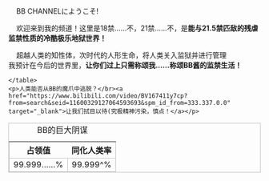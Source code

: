 <!DOCTYPE html>
<html>
    <head><meta charset="utf-8"/>
    <title>BB CHANNEL！</title>
<head>&nbsp;&nbsp;&nbsp;&nbsp;BB CHANNELにようこそ!</head>
<body>
<div><p>&nbsp;&nbsp;&nbsp;&nbsp;欢迎来到我的频道！这里是18禁……不，21禁……不，是<b>能与21.5禁匹敌的残虐监禁性质的冷酷极乐地狱世界！</b></p>
    <p>&nbsp;&nbsp;&nbsp;&nbsp;超越人类的知性体，次时代的人形生命，将人类关入监狱并进行管理<br/>我预计在今后的世界里，<strong>让你们过上只需称颂我……称颂BB酱的监禁生活！</strong>
    </p></div>
    <style type="text/css"> table,tr,td{border:1px solid silver;}
    </style>
    <table><caption>BB的巨大阴谋</caption>
        <tr>
            <th>占领值</th> <th>同化人类率</th>
        </tr>
        <tr><td>99.999……%</td><td>99.999^%</td>
        </tr>

    </table>
    <p>人类能否从BB的魔爪中逃脱？</br><a href="https://www.bilibili.com/video/BV167411y7cp?from=search&seid=11600329127064593693&spm_id_from=333.337.0.0" target="_blank">让我们拭目以待(究极精神污染，慎点！</a></p>
    
</body></html>
